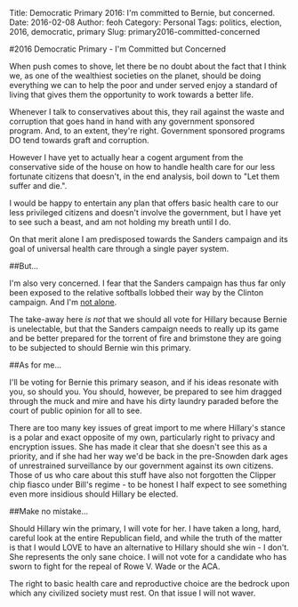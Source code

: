 Title: Democratic Primary 2016: I'm committed to Bernie, but concerned.
Date: 2016-02-08
Author: feoh
Category: Personal
Tags: politics, election, 2016, democratic, primary
Slug: primary2016-committed-concerned

#2016 Democratic Primary - I'm Committed but Concerned

When push comes to shove, let there be no doubt about the fact that I
think we, as one of the wealthiest societies on the planet, should be
doing everything we can to help the poor and under served enjoy a
standard of living that gives them the opportunity to work towards a
better life.

Whenever I talk to conservatives about this, they rail against the
waste and corruption that goes hand in hand with any government
sponsored program. And, to an extent, they're right. Government
sponsored programs DO tend towards graft and corruption.

However I have yet to actually hear a cogent argument from the
conservative side of the house on how to handle health care for our
less fortunate citizens that doesn't, in the end analysis, boil down
to "Let them suffer and die.".

I would be happy to entertain any plan that offers basic health care
to our less privileged citizens and doesn't involve the government,
but I have yet to see such a beast, and am not holding my breath until
I do.

On that merit alone I am predisposed towards the Sanders campaign and
its goal of universal health care through a single payer system.

##But...

I'm also very concerned.  I fear that the Sanders campaign has thus
far only been exposed to the relative softballs lobbed their way by
the Clinton campaign. And I'm
[not alone](http://www.vox.com/2016/2/3/10903404/gop-campaign-against-sanders).

The take-away here *is not* that we should all vote for Hillary
because Bernie is unelectable, but that the Sanders campaign needs to
really up its game and be better prepared for the torrent of fire and
brimstone they are going to be subjected to should Bernie win this
primary.

##As for me...

I'll be voting for Bernie this primary season, and if his ideas
resonate with you, so should you.  You should, however, be prepared to
see him dragged through the muck and mire and have his dirty laundry
paraded before the court of public opinion for all to see.

There are too many key issues of great import to me where Hillary's
stance is a polar and exact opposite of my own, particularly right to
privacy and encryption issues.  She has made it clear that she doesn't
see this as a priority, and if she had her way we'd be back in the
pre-Snowden dark ages of unrestrained surveillance by our government
against its own citizens. Those of us who care about this stuff have
also not forgotten the Clipper chip fiasco under Bill's regime - to be
honest I half expect to see something even more insidious should
Hillary be elected.

##Make no mistake...

Should Hillary win the primary, I will vote for her.  I have taken a
long, hard, careful look at the entire Republican field, and while the
truth of the matter is that I would LOVE to have an alternative to
Hillary should she win - I don't. She represents the only sane choice.
I will not vote for a candidate who has sworn to fight for the repeal
of Rowe V. Wade or the ACA.

The right to basic health care and reproductive choice are the bedrock
upon which any civilized society must rest. On that issue I will not
waver.

